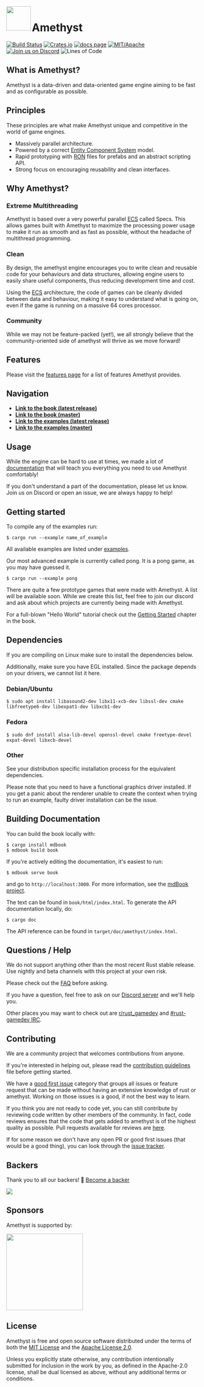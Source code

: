 <img align="left" width="64px" src="book/src/images/amethyst_emblem.png" />

# Amethyst

[![Build Status][s1]][tc] [![Crates.io][s2]][ci] [![docs page][docs-badge]][docs] [![MIT/Apache][s3]][li] [![Join us on Discord][s4]][di] ![Lines of Code][s6]

[s1]: https://travis-ci.org/amethyst/amethyst.svg?branch=master
[s2]: https://img.shields.io/crates/v/amethyst.svg
[docs-badge]: https://img.shields.io/badge/docs-website-blue.svg
[docs]: https://www.amethyst.rs/doc/
[s3]: https://img.shields.io/badge/license-MIT%2FApache-blue.svg
[s4]: https://img.shields.io/discord/425678876929163284.svg?logo=discord
[s6]: https://tokei.rs/b1/github/amethyst/amethyst?category=code
[tc]: https://travis-ci.org/amethyst/amethyst/
[ci]: https://crates.io/crates/amethyst/
[li]: COPYING
[di]: https://discord.gg/amethyst

## What is Amethyst?

Amethyst is a data-driven and data-oriented game engine aiming to be fast and as
configurable as possible.

## Principles

These principles are what make Amethyst unique and competitive in the world of game engines.

* Massively parallel architecture.
* Powered by a correct [Entity Component System][ECS] model.
* Rapid prototyping with [RON][ron] files for prefabs and an abstract scripting API.
* Strong focus on encouraging reusability and clean interfaces.

[ecs]: https://en.wikipedia.org/wiki/Entity–component–system
[ron]: https://github.com/ron-rs/ron

## Why Amethyst?

### Extreme Multithreading

Amethyst is based over a very powerful parallel [ECS][ecs] called Specs.
This allows games built with Amethyst to maximize the processing power usage to make it run as smooth and as fast as possible, without the headache of multithread programming.

### Clean

By design, the amethyst engine encourages you to write clean and reusable code for your behaviours and data structures, allowing engine users to easily
share useful components, thus reducing development time and cost.

Using the [ECS][ecs] architecture, the code of games can be cleanly divided between data and behaviour, making it easy to understand what is going on,
even if the game is running on a massive 64 cores processor.

### Community

While we may not be feature-packed (yet!), we all strongly believe that the community-oriented side of amethyst will thrive as we move forward!

## Features

Please visit the [features page][feat] for a list of features Amethyst provides.

[feat]: docs/FEATURES.md

## Navigation

* [**Link to the book (latest release)**][bkr]
* [**Link to the book (master)**][bkm]
* [**Link to the examples (latest release)**][exr]
* [**Link to the examples (master)**][exm]

[bkr]: https://www.amethyst.rs/book/latest/
[bkm]: https://www.amethyst.rs/book/master/
[exr]: https://github.com/amethyst/amethyst/tree/v0.9.0/examples
[exm]: https://github.com/amethyst/amethyst/tree/master/examples

## Usage

While the engine can be hard to use at times, we made a lot of [documentation][bkr] that will teach you everything you need to use Amethyst comfortably!

If you don't understand a part of the documentation, please let us know. Join us on Discord or open an issue, we are always happy to help!

## Getting started

To compile any of the examples run:

```
$ cargo run --example name_of_example
```

All available examples are listed under [examples][exr].

Our most advanced example is currently called pong. It is a pong game, as you may have guessed it.

```
$ cargo run --example pong
```

There are quite a few prototype games that were made with Amethyst. A list will be available soon.
While we create this list, feel free to join our discord and ask about which projects are currently being made with Amethyst.

For a full-blown "Hello World" tutorial check out the [Getting Started][gs] chapter
in the book.

[gs]: https://www.amethyst.rs/book/latest/

## Dependencies

If you are compiling on Linux make sure to install the dependencies below.

Additionally, make sure you have EGL installed. Since the package depends on your drivers, we cannot list it here.

### Debian/Ubuntu

```
$ sudo apt install libasound2-dev libx11-xcb-dev libssl-dev cmake libfreetype6-dev libexpat1-dev libxcb1-dev
```

### Fedora

```
$ sudo dnf install alsa-lib-devel openssl-devel cmake freetype-devel expat-devel libxcb-devel
```

### Other

See your distribution specific installation process for the equivalent dependencies.

Please note that you need to have a functional graphics driver installed.
If you get a panic about the renderer unable to create the context when trying to run an example,
faulty driver installation can be the issue.

## Building Documentation

You can build the book locally with:

```
$ cargo install mdbook
$ mdbook build book
```

If you're actively editing the documentation, it's easiest to run:

```
$ mdbook serve book
```

and go to `http://localhost:3000`. For more information, see the [mdBook project](https://github.com/rust-lang-nursery/mdBook).

The text can be found in `book/html/index.html`. To generate the API
documentation locally, do:

```
$ cargo doc
```

The API reference can be found in `target/doc/amethyst/index.html`.

## Questions / Help

We do not support anything other than the most recent Rust stable release. Use nightly and beta channels with this project at your own risk.

Please check out the [FAQ][faq] before asking.

If you have a question, feel free to ask on our [Discord server][di] and we'll help you.

Other places you may want to check out are [r/rust_gamedev][rg] and [#rust-gamedev IRC][irc].

[faq]: https://github.com/amethyst/amethyst/wiki/Frequently-Asked-Questions
[di]: https://discord.gg/amethyst
[rg]: https://www.reddit.com/r/rust_gamedev/
[irc]: https://botbot.me/mozilla/rust-gamedev/

## Contributing

We are a community project that welcomes contributions from anyone.

If you're interested in helping out, please read the [contribution guidelines][cm]
file before getting started.

We have a [good first issue][gfi] category that groups all issues or feature request
that can be made without having an extensive knowledge of rust or amethyst.
Working on those issues is a good, if not the best way to learn.

If you think you are not ready to code yet, you can still contribute by reviewing code written by other members of the community.
In fact, code reviews ensures that the code that gets added to amethyst is of the highest quality as possible.
Pull requests available for reviews are [here][pr].

If for some reason we don't have any open PR or good first issues (that would be a good thing),
you can look through the [issue tracker][it].

[cm]: docs/CONTRIBUTING.md
[pr]: https://github.com/amethyst/amethyst/projects
[it]: https://github.com/amethyst/amethyst/issues
[gfi]: https://github.com/amethyst/amethyst/issues?q=is%3Aissue+is%3Aopen+label%3A%22good+first+issue%22

## Backers

Thank you to all our backers! 🙏 [Become a backer](https://opencollective.com/amethyst#backer)

<a href="https://opencollective.com/amethyst#backers" target="_blank"><img src="https://opencollective.com/amethyst/backers.svg?width=890"></a>

## Sponsors
Amethyst is supported by:
<p>
  <a href="https://www.digitalocean.com?utm_medium=opensource&utm_source=amethyst/">
    <img src="https://opensource.nyc3.cdn.digitaloceanspaces.com/attribution/assets/SVG/DO_Logo_horizontal_blue.svg" width="201px">
  </a>
</p>

## License

Amethyst is free and open source software distributed under the terms of both
the [MIT License][lm] and the [Apache License 2.0][la].

[lm]: docs/LICENSE-MIT
[la]: docs/LICENSE-APACHE

Unless you explicitly state otherwise, any contribution intentionally submitted
for inclusion in the work by you, as defined in the Apache-2.0 license, shall be
dual licensed as above, without any additional terms or conditions.
